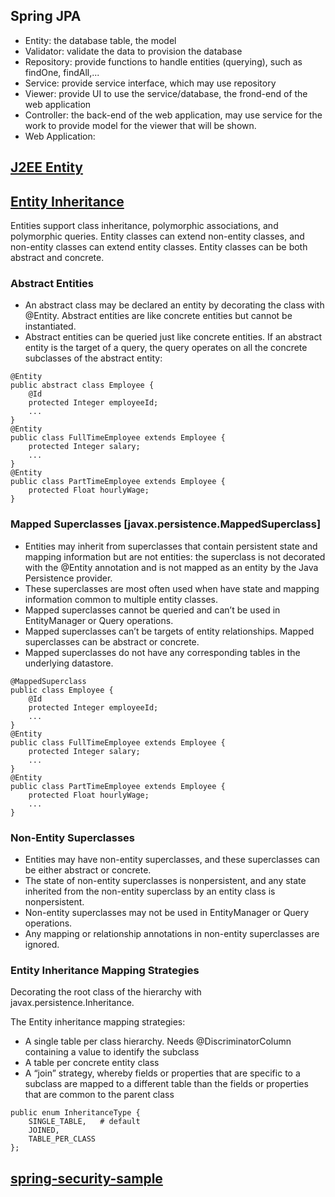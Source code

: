 ## Spring JPA
- Entity: the database table, the model 
- Validator: validate the data to provision the database
- Repository: provide functions to handle entities (querying), such as findOne, findAll,...
- Service: provide service interface, which may use repository 
- Viewer: provide UI to use the service/database, the frond-end of the web application
- Controller: the back-end of the web application, may use service for the work to provide model for the viewer that will be shown.
- Web Application:

## [J2EE Entity](https://docs.oracle.com/javaee/6/tutorial/doc/bnbpz.html)

## [Entity Inheritance](https://docs.oracle.com/javaee/6/tutorial/doc/bnbqn.html)
Entities support class inheritance, polymorphic associations, and polymorphic queries. Entity classes can extend non-entity classes, and non-entity classes can extend entity classes. Entity classes can be both abstract and concrete.
### Abstract Entities
- An abstract class may be declared an entity by decorating the class with @Entity. Abstract entities are like concrete entities but cannot be instantiated. 
- Abstract entities can be queried just like concrete entities. If an abstract entity is the target of a query, the query operates on all the concrete subclasses of the abstract entity:
```
@Entity
public abstract class Employee {
    @Id
    protected Integer employeeId;
    ...
}
@Entity
public class FullTimeEmployee extends Employee {
    protected Integer salary;
    ...
}
@Entity
public class PartTimeEmployee extends Employee {
    protected Float hourlyWage;
}
```
### Mapped Superclasses [javax.persistence.MappedSuperclass]
- Entities may inherit from superclasses that contain persistent state and mapping information but are not entities: the superclass is not decorated with the @Entity annotation and is not mapped as an entity by the Java Persistence provider. 
- These superclasses are most often used when have state and mapping information common to multiple entity classes.
- Mapped superclasses cannot be queried and can’t be used in EntityManager or Query operations. 
- Mapped superclasses can’t be targets of entity relationships. Mapped superclasses can be abstract or concrete.
- Mapped superclasses do not have any corresponding tables in the underlying datastore.
```
@MappedSuperclass
public class Employee {
    @Id
    protected Integer employeeId;
    ...
}
@Entity
public class FullTimeEmployee extends Employee {
    protected Integer salary;
    ...
}
@Entity
public class PartTimeEmployee extends Employee {
    protected Float hourlyWage;
    ...
}
```
### Non-Entity Superclasses
- Entities may have non-entity superclasses, and these superclasses can be either abstract or concrete.
- The state of non-entity superclasses is nonpersistent, and any state inherited from the non-entity superclass by an entity class is nonpersistent. 
- Non-entity superclasses may not be used in EntityManager or Query operations. 
- Any mapping or relationship annotations in non-entity superclasses are ignored.

### Entity Inheritance Mapping Strategies
Decorating the root class of the hierarchy with javax.persistence.Inheritance.

The Entity inheritance mapping strategies:
- A single table per class hierarchy. Needs @DiscriminatorColumn containing a value to identify the subclass
- A table per concrete entity class
- A “join” strategy, whereby fields or properties that are specific to a subclass are mapped to a different table than the fields or properties that are common to the parent class
```
public enum InheritanceType {
    SINGLE_TABLE,   # default
    JOINED,
    TABLE_PER_CLASS
};
```

## [spring-security-sample](https://hellokoding.com/registration-and-login-example-with-spring-security-spring-boot-spring-data-jpa-hsql-jsp/)
